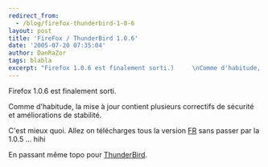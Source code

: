 ```yaml
---
redirect_from:
  - /blog/firefox-thunderbird-1-0-6
layout: post
title: 'FireFox / ThunderBird 1.0.6'
date: '2005-07-20 07:35:04'
author: DanRaZor
tags: blabla
excerpt: "Firefox 1.0.6 est finalement sorti.)     \nComme d'habitude, la mise à jour contient plusieurs correctifs de sécurité et améliorations de stabilité.  \n  \nC'est mieux quoi. Allez on télécharges tous la version"
---
```


Firefox 1.0.6 est finalement sorti.

Comme d'habitude, la mise à jour contient plusieurs correctifs de sécurité et améliorations de stabilité.

C'est mieux quoi. Allez on télécharges tous la version [FR](http://ftp.mozilla.org/pub/mozilla.org/firefox/releases/1.0.6/win32/fr-FR/Firefox%20Setup%201.0.6.exe) sans passer par la 1.0.5 ... hihi

En passant même topo pour [ThunderBird](http://www.mozilla.org/products/thunderbird/).
